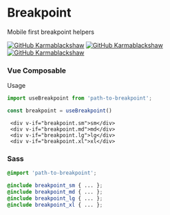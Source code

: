 # Breakpoint
Mobile first breakpoint helpers

[![GitHub Karmablackshaw](https://img.shields.io/github/last-commit/karmablackshaw/breakpoints?label=Last+Commit)](https://github.com/karmablackshaw) 
[![GitHub Karmablackshaw](https://img.shields.io/github/commit-activity/m/karmablackshaw/breakpoints?color=orange&label=Average+Commits)](https://github.com/karmablackshaw) 
[![GitHub Karmablackshaw](https://img.shields.io/github/last-commit/karmablackshaw/breakpoints?label=Last+Commit)](https://github.com/karmablackshaw) 


### Vue Composable
Usage
```js
import useBreakpoint from 'path-to-breakpoint';

const breakpoint = useBreakpoint()
```

```vue
 <div v-if="breakpoint.sm">sm</div>
 <div v-if="breakpoint.md">md</div>
 <div v-if="breakpoint.lg">lg</div>
 <div v-if="breakpoint.xl">xl</div>
```

### Sass
```scss
@import 'path-to-breakpoint';

@include breakpoint_sm { ... };
@include breakpoint_md { ... };
@include breakpoint_lg { ... };
@include breakpoint_xl { ... };
```
